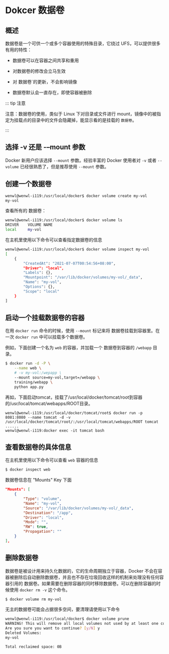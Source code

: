

# Dokcer 数据卷

## 概述

数据卷是一个可供一个或多个容器使用的特殊目录，它绕过 UFS，可以提供很多有用的特性：

- 数据卷可以在容器之间共享和重用
- 对数据卷的修改会立马生效

- 对 数据卷`的更新，不会影响镜像
- 数据卷默认会一直存在，即使容器被删除

::: tip 注意

注意：数据卷的使用，类似于 Linux 下对目录或文件进行 mount，镜像中的被指定为挂载点的目录中的文件会隐藏掉，能显示看的是挂载的 `数据卷`。

:::

## 选择 -v 还是 -–mount 参数

Docker 新用户应该选择 `--mount` 参数。经验丰富的 Docker 使用者对 `-v` 或者 `--volume` 已经很熟悉了，但是推荐使用 `--mount` 参数。

## 创建一个数据卷

```bash
wenwl@wenwl-i119:/usr/local/docker$ docker volume create my-vol
my-vol
```

查看所有的 数据卷：

```bash
wenwl@wenwl-i119:/usr/local/docker$ docker volume ls
DRIVER    VOLUME NAME
local     my-vol
```

在主机里使用以下命令可以查看指定数据卷的信息

```bash
wenwl@wenwl-i119:/usr/local/docker$ docker volume inspect my-vol
[
    {
        "CreatedAt": "2021-07-07T00:54:56+08:00",
        "Driver": "local",
        "Labels": {},
        "Mountpoint": "/var/lib/docker/volumes/my-vol/_data",
        "Name": "my-vol",
        "Options": {},
        "Scope": "local"
    }
]
```



## 启动一个挂载数据卷的容器

在用 `docker run` 命令的时候，使用 `--mount` 标记来将 数据卷挂载到容器里。在一次 `docker run` 中可以挂载多个数据卷。

例如，下面创建一个名为 `web` 的容器，并加载一个 数据卷到容器的 `/webapp` 目录。

```bash
$ docker run -d -P \
    --name web \
    # -v my-vol:/wepapp \
    --mount source=my-vol,target=/webapp \
    training/webapp \
    python app.py
```

再如，下面启动tomcat，挂载了/usr/local/docker/tomcat/root到容器的/usr/local/tomcat/webapps/ROOT目录。

``` shell
wenwl@wenwl-i119:/usr/local/docker/tomcat/root$ docker run -p 8081:8080 --name tomcat -d -v /usr/local/docker/tomcat/root/:/usr/local/tomcat/webapps/ROOT tomcat
......
wenwl@wenwl-i119:docker exec -it tomcat bash

```

## 查看数据卷的具体信息

在主机里使用以下命令可以查看 `web` 容器的信息

```bash
$ docker inspect web
```

数据卷信息在 "Mounts" Key 下面

```json
"Mounts": [
    {
        "Type": "volume",
        "Name": "my-vol",
        "Source": "/var/lib/docker/volumes/my-vol/_data",
        "Destination": "/app",
        "Driver": "local",
        "Mode": "",
        "RW": true,
        "Propagation": ""
    }
],
```

## 删除数据卷

数据卷是被设计用来持久化数据的，它的生命周期独立于容器，Docker 不会在容器被删除后自动删除数据卷，并且也不存在垃圾回收这样的机制来处理没有任何容器引用的 数据卷。如果需要在删除容器的同时移除数据卷。可以在删除容器的时候使用 `docker rm -v` 这个命令。

```bash
$ docker volume rm my-vol
```

无主的数据卷可能会占据很多空间，要清理请使用以下命令

```bash
wenwl@wenwl-i119:/usr/local/docker$ docker volume prune
WARNING! This will remove all local volumes not used by at least one container.
Are you sure you want to continue? [y/N] y
Deleted Volumes:
my-vol

Total reclaimed space: 0B
```